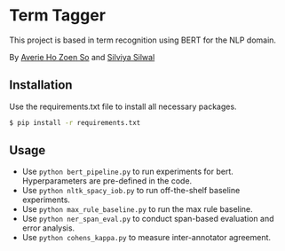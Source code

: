 # Term Tagger

This project is based in term recognition using BERT for the NLP domain. 

By [Averie Ho Zoen So](https://github.com/averieso) and [Silviya Silwal](https://github.com/ssilwalcode)

## Installation

Use the requirements.txt file to install all necessary packages.

```bash
$ pip install -r requirements.txt
```

## Usage

- Use `python bert_pipeline.py` to run experiments for bert. Hyperparameters are pre-defined in the code.
- Use `python nltk_spacy_iob.py` to run off-the-shelf baseline experiments.
- Use `python max_rule_baseline.py` to run the max rule baseline.
- Use `python ner_span_eval.py` to conduct span-based evaluation and error analysis. 
- Use `python cohens_kappa.py` to measure inter-annotator agreement. 





